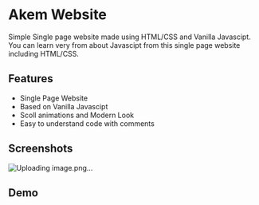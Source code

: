 # Akem Website

Simple Single page website made using HTML/CSS and Vanilla Javascipt.
You can learn very from about Javascipt from this single page website including HTML/CSS.



## Features

- Single Page Website
- Based on Vanilla Javascipt
- Scoll animations and Modern Look
- Easy to understand code with comments 


## Screenshots

![Uploading image.png…]()



## Demo

